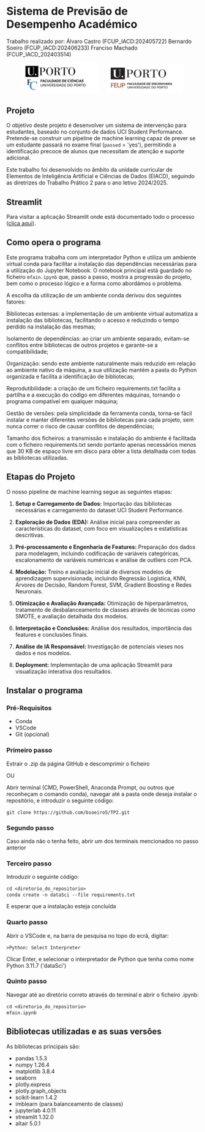 # Sistema de Previsão de Desempenho Académico
Trabalho realizado por:
Álvaro Castro (FCUP_IACD:202405722) 
Bernardo Soeiro (FCUP_IACD:202406233) 
Franciso Machado (FCUP_IACD_202403514)


<p align="center">
  <img src="fotos/Cienciasporto.png" alt="FCUP" width="200"/>
  &nbsp;&nbsp;&nbsp;
  <img src="fotos/Feuporto.png" alt="FEUP" width="200"/>
</p>


## Projeto

O objetivo deste projeto é desenvolver um sistema de intervenção para estudantes, baseado no conjunto de dados UCI Student Performance. Pretende-se construir um pipeline de machine learning capaz de prever se um estudante passará no exame final (`passed` = 'yes'), permitindo a identificação precoce de alunos que necessitam de atenção e suporte adicional.

Este trabalho foi desenvolvido no âmbito da unidade curricular de Elementos de Inteligência Artificial e Ciências de Dados (EIACD), seguindo as diretrizes do Trabalho Prático 2 para o ano letivo 2024/2025.

## Streamlit

Para visitar a aplicação Streamlit onde está documentado todo o processo ([clica aqui](https://ketqtv8t6re4ry4mzd4zif.streamlit.app/)).

## Como opera o programa

Este programa trabalha com um interpretador Python e utiliza um ambiente virtual conda para facilitar a instalação das dependências necessárias para a utilização do Jupyter Notebook. O notebook principal está guardado no ficheiro `mfain.ipynb` que, passo a passo, mostra a progressão do projeto, bem como o processo lógico e a forma como abordámos o problema.

A escolha da utilização de um ambiente conda derivou dos seguintes fatores:

Bibliotecas extensas: a implementação de um ambiente virtual automatiza a instalação das bibliotecas, facilitando o acesso e reduzindo o tempo perdido na instalação das mesmas;

Isolamento de dependências: ao criar um ambiente separado, evitam-se conflitos entre bibliotecas de outros projetos e garante-se a compatibilidade;

Organização: sendo este ambiente naturalmente mais reduzido em relação ao ambiente nativo da máquina, a sua utilização mantém a pasta do Python organizada e facilita a identificação de bibliotecas;

Reprodutibilidade: a criação de um ficheiro requirements.txt facilita a partilha e a execução do código em diferentes máquinas, tornando o programa compatível em qualquer máquina;

Gestão de versões: pela simplicidade da ferramenta conda, torna-se fácil instalar e manter diferentes versões de bibliotecas para cada projeto, sem nunca correr o risco de causar conflitos de dependências;

Tamanho dos ficheiros: a transmissão e instalação do ambiente é facilitada com o ficheiro requirements.txt sendo portanto apenas necessários menos que 30 KB de espaço livre em disco para obter a lista detalhada com todas as bibliotecas utilizadas.

## Etapas do Projeto

O nosso pipeline de machine learning segue as seguintes etapas:

1. **Setup e Carregamento de Dados:** Importação das bibliotecas necessárias e carregamento do dataset UCI Student Performance.

2. **Exploração de Dados (EDA):** Análise inicial para compreender as características do dataset, com foco em visualizações e estatísticas descritivas.

3. **Pré-processamento e Engenharia de Features:** Preparação dos dados para modelagem, incluindo codificação de variáveis categóricas, escalonamento de variáveis numéricas e análise de outliers com PCA.

4. **Modelação:** Treino e avaliação inicial de diversos modelos de aprendizagem supervisionada, incluindo Regressão Logística, KNN, Árvores de Decisão, Random Forest, SVM, Gradient Boosting e Redes Neuronais.

5. **Otimização e Avaliação Avançada:** Otimização de hiperparâmetros, tratamento de desbalanceamento de classes através de técnicas como SMOTE, e avaliação detalhada dos modelos.

6. **Interpretação e Conclusões:** Análise dos resultados, importância das features e conclusões finais.

7. **Análise de IA Responsável:** Investigação de potenciais vieses nos dados e nos modelos.

8. **Deployment:** Implementação de uma aplicação Streamlit para visualização interativa dos resultados.

## Instalar o programa

### Pré-Requisitos
- Conda
- VSCode
- Git (opcional)

### Primeiro passo
Extrair o .zip da página GitHub e descomprimir o ficheiro

OU

Abrir terminal (CMD, PowerShell, Anaconda Prompt, ou outros que reconheçam o comando conda), navegar até a pasta onde deseja instalar o repositório, e introduzir o seguinte código:

```
git clone https://github.com/bsoeiro5/TP2.git
```

### Segundo passo
Caso ainda não o tenha feito, abrir um dos terminais mencionados no passo anterior

### Terceiro passo
Introduzir o seguinte código:

```
cd <diretorio_do_repositorio>
conda create -n dataSci --file requirements.txt
```

E esperar que a instalação esteja concluída

### Quarto passo
Abrir o VSCode e, na barra de pesquisa no topo do ecrã, digitar:

```
>Python: Select Interpreter
```

Clicar Enter, e selecionar o interpretador de Python que tenha como nome Python 3.11.7 ('dataSci')

### Quinto passo
Navegar até ao diretório correto através do terminal e abrir o ficheiro .ipynb:

```
cd <diretorio_do_repositorio>
mfain.ipynb
```

## Bibliotecas utilizadas e as suas versões

As bibliotecas principais são:

- pandas 1.5.3
- numpy 1.26.4
- matplotlib 3.8.4
- seaborn
- plotly.express
- plotly.graph_objects
- scikit-learn 1.4.2
- imblearn (para balanceamento de classes)
- jupyterlab 4.0.11
- streamlit 1.32.0
- altair 5.0.1



